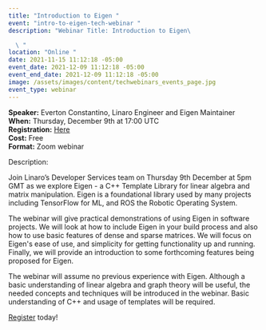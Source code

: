 ```yaml
---
title: "Introduction to Eigen "
event: "intro-to-eigen-tech-webinar "
description: "Webinar Title: Introduction to Eigen\ 

  \ "
location: "Online "
date: 2021-11-15 11:12:18 -05:00
event_date: 2021-12-09 11:12:18 -05:00
event_end_date: 2021-12-09 11:12:18 -05:00
image: /assets/images/content/techwebinars_events_page.jpg
event_type: webinar
---
```

**Speaker:** Everton Constantino, Linaro Engineer and Eigen Maintainer \
**When:** Thursday, December 9th at 17:00 UTC\
**Registration:** [Here](https://linaro-org.zoom.us/webinar/register/WN_eSmtjO3JRK6qsG3vp8H7KQ)  \
**Cost:** Free\
**Format:** Zoom webinar 

Description: 

Join Linaro’s Developer Services team on Thursday 9th December at 5pm GMT as we explore Eigen - a C++ Template Library for linear algebra and matrix manipulation.  Eigen is a foundational library used by many projects including TensorFlow for ML, and ROS the Robotic Operating System.

The webinar will give practical demonstrations of using Eigen in software projects. We will look at how to include Eigen in your build process and also how to use basic features of dense and sparse matrices. We will focus on Eigen's ease of use, and simplicity for getting functionality up and running. Finally, we will provide an introduction to some forthcoming features being proposed for Eigen.

The webinar will assume no previous experience with Eigen. Although a basic understanding of linear algebra and graph theory will be useful, the needed concepts and techniques will be introduced in the webinar. Basic understanding of C++ and usage of templates will be required.

[Register](https://linaro-org.zoom.us/webinar/register/WN_eSmtjO3JRK6qsG3vp8H7KQ) today!